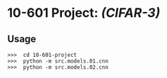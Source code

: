 # 10-601 Project: _(CIFAR-3)_

## Usage
```
>>>  cd 10-601-project
>>>  python -m src.models.01.cnn
>>>  python -m src.models.02.cnn
```